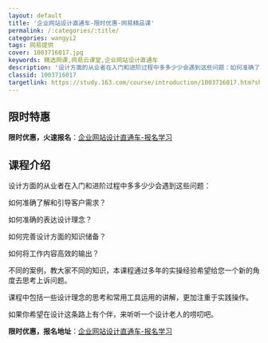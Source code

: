 ```yaml
---
layout: default
title: '企业网站设计直通车-限时优惠-网易精品课'
permalink: /:categories/:title/
categories: wangyi2
tags: 网易提供
cover: 1003716017.jpg
keywords: 精选网课,网易云课堂,企业网站设计直通车
description: '设计方面的从业者在入门和进阶过程中多多少少会遇到这些问题：如何准确了解和引导客户需求？如何准确的表达设计理念？如何完善设'
classid: 1003716017
targetlink: https://study.163.com/course/introduction/1003716017.htm?share=1&shareId=1025206652&utm_campaign=share&utm_medium=iphoneShare&utm_source=&utm_u=1025206652
---
```


## 限时特惠

**限时优惠，火速报名**：[企业网站设计直通车-报名学习](https://study.163.com/course/introduction/1003716017.htm?share=1&shareId=1025206652&utm_campaign=share&utm_medium=iphoneShare&utm_source=&utm_u=1025206652)

## 课程介绍

设计方面的从业者在入门和进阶过程中多多少少会遇到这些问题：

如何准确了解和引导客户需求？

如何准确的表达设计理念？

如何完善设计方面的知识储备？

如何将工作内容高效的输出？

不同的案例，教大家不同的知识，本课程通过多年的实操经验希望给您一个新的角度去思考上诉问题。

课程中包括一些设计理念的思考和常用工具运用的讲解，更加注重于实践操作。

如果你希望在设计这条路上有个伴，来听听一个设计老人的唠叨吧。

**限时优惠，报名地址**：[企业网站设计直通车-报名学习](https://study.163.com/course/introduction/1003716017.htm?share=1&shareId=1025206652&utm_campaign=share&utm_medium=iphoneShare&utm_source=&utm_u=1025206652)

